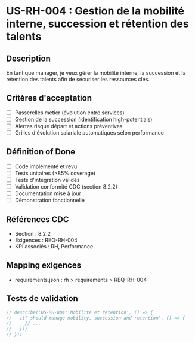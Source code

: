 # US-RH-004 : Gestion de la mobilité interne, succession et rétention des talents

## Description
En tant que manager, je veux gérer la mobilité interne, la succession et la rétention des talents afin de sécuriser les ressources clés.

## Critères d'acceptation
- [ ] Passerelles métier (évolution entre services)
- [ ] Gestion de la succession (identification high-potentials)
- [ ] Alertes risque départ et actions préventives
- [ ] Grilles d'évolution salariale automatiques selon performance

## Définition of Done
- [ ] Code implémenté et revu
- [ ] Tests unitaires (>85% coverage)
- [ ] Tests d'intégration validés
- [ ] Validation conformité CDC (section 8.2.2)
- [ ] Documentation mise à jour
- [ ] Démonstration fonctionnelle

## Références CDC
- Section : 8.2.2
- Exigences : REQ-RH-004
- KPI associés : RH, Performance

## Mapping exigences
- requirements.json : rh > requirements > REQ-RH-004

## Tests de validation
```javascript
// describe('US-RH-004: Mobilité et rétention', () => {
//   it('should manage mobility, succession and retention', () => {
//     // ...
//   });
// });
``` 